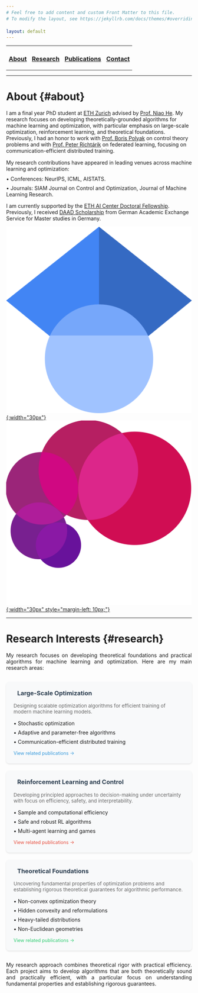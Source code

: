 ```yaml
---
# Feel free to add content and custom Front Matter to this file.
# To modify the layout, see https://jekyllrb.com/docs/themes/#overriding-theme-defaults

layout: default
---
```

<link rel="stylesheet" href="https://cdnjs.cloudflare.com/ajax/libs/font-awesome/6.0.0/css/all.min.css">
<table>
  <tr>
    <td style="border:none">
      <a href="#about"><h3>About</h3></a>
    </td>
    <td style="border:none">
      <a href="#research"><h3>Research</h3></a>
    </td>
    <td style="border:none">
      <a href="/publications"><h3>Publications</h3></a>
    </td>
    <td style="border:none">
      <a href="/contact"><h3>Contact</h3></a>
    </td>
  </tr>
</table>

---
# About {#about}

I am a final year PhD student at [ETH Zurich](https://ethz.ch/en.html) advised by [Prof. Niao He](https://odi.inf.ethz.ch/niaohe). My research focuses on developing theoretically-grounded algorithms for machine learning and optimization, with particular emphasis on large-scale optimization, reinforcement learning, and theoretical foundations. Previously, I had an honor to work with [Prof. Boris Polyak](https://scholar.google.com/citations?user=Zhlib28AAAAJ&hl=en) on control theory problems and with [Prof. Peter Richtárik](https://richtarik.org) on federated learning, focusing on communication-efficient distributed training.

<div style="margin-top: 15px;">
My research contributions have appeared in leading venues across machine learning and optimization:
<ul style="list-style-type: none; padding-left: 0;margin-top: 10px;">
<li style="margin-bottom: 8px;">• Conferences: NeurIPS, ICML, AISTATS.</li>
<li style="margin-bottom: 8px;">• Journals: SIAM Journal on Control and Optimization, Journal of Machine Learning Research.</li>
</ul>
</div>


I am currently supported by the [ETH AI Center Doctoral Fellowship](https://ai.ethz.ch/education/phd-and-postdoc-programs/phd-fellowships.html). Previously, I received [DAAD Scholarship](https://www2.daad.de/deutschland/stipendium/datenbank/en/21148-scholarship-database/?detail=50026200) from German Academic Exchange Service for Master studies in Germany.


[![Google Scholar](/assets/google_scholar_logo.png){:width="30px"}](https://scholar.google.com/citations?user=UCOWHb4AAAAJ&hl=en)
[![Google Scholar](/assets/ai_center_logo.jpeg){:width="30px" style="margin-left: 10px;"}](https://ai.ethz.ch/about-us/people/doctoral-students.html)
[<i class="fab fa-linkedin" style="font-size: 30px; color: #0077b5; margin-left: 10px; vertical-align: middle; display: inline-block; margin-top: -25px;"></i>](https://www.linkedin.com/in/ilyas-fatkhullin-bba1ba1bb/)

---
# Research Interests {#research}

<div style="text-align: justify; max-width: 800px; margin: 0 auto;">
My research focuses on developing theoretical foundations and practical algorithms for machine learning and optimization. Here are my main research areas:
</div>

<div style="display: grid; grid-template-columns: repeat(auto-fit, minmax(300px, 1fr)); gap: 20px; margin-top: 30px;">
<div style="background-color: #f8f9fa; padding: 20px; border-radius: 8px; box-shadow: 0 2px 4px rgba(0,0,0,0.1); transition: transform 0.2s;">
<h3 style="color: #2c3e50; margin-top: 0;">
<i class="fas fa-chart-line" style="margin-right: 10px; color: #3498db;"></i>
Large-Scale Optimization
</h3>
<p style="color: #666; font-size: 0.95em; margin-bottom: 15px;">
Designing scalable optimization algorithms for efficient training of modern machine learning models.
</p>
<ul style="list-style-type: none; padding-left: 0;">
<li style="margin-bottom: 8px;">• Stochastic optimization</li>
<li style="margin-bottom: 8px;">• Adaptive and parameter-free algorithms</li>
<li style="margin-bottom: 8px;">• Communication-efficient distributed training</li>
</ul>
<div style="margin-top: 15px; font-size: 0.9em;">
<a href="/publications#publ" style="color: #3498db; text-decoration: none;">View related publications →</a>
</div>
</div>

<div style="background-color: #f8f9fa; padding: 20px; border-radius: 8px; box-shadow: 0 2px 4px rgba(0,0,0,0.1); transition: transform 0.2s;">
<h3 style="color: #2c3e50; margin-top: 0;">
<i class="fas fa-robot" style="margin-right: 10px; color: #e74c3c;"></i>
Reinforcement Learning and Control
</h3>
<p style="color: #666; font-size: 0.95em; margin-bottom: 15px;">
Developing principled approaches to decision-making under uncertainty with focus on efficiency, safety, and interpretability.
</p>
<ul style="list-style-type: none; padding-left: 0;">
<li style="margin-bottom: 8px;">• Sample and computational efficiency</li>
<li style="margin-bottom: 8px;">• Safe and robust RL algorithms</li>
<li style="margin-bottom: 8px;">• Multi-agent learning and games</li>
</ul>
<div style="margin-top: 15px; font-size: 0.9em;">
<a href="/publications#publ" style="color: #e74c3c; text-decoration: none;">View related publications →</a>
</div>
</div>

<div style="background-color: #f8f9fa; padding: 20px; border-radius: 8px; box-shadow: 0 2px 4px rgba(0,0,0,0.1); transition: transform 0.2s;">
<h3 style="color: #2c3e50; margin-top: 0;">
<i class="fas fa-cube" style="margin-right: 10px; color: #2ecc71;"></i>
Theoretical Foundations
</h3>
<p style="color: #666; font-size: 0.95em; margin-bottom: 15px;">
Uncovering fundamental properties of optimization problems and establishing rigorous theoretical guarantees for algorithmic performance.
</p>
<ul style="list-style-type: none; padding-left: 0;">
<li style="margin-bottom: 8px;">• Non-convex optimization theory</li>
<li style="margin-bottom: 8px;">• Hidden convexity and reformulations</li>
<li style="margin-bottom: 8px;">• Heavy-tailed distributions</li>
<li style="margin-bottom: 8px;">• Non-Euclidean geometries</li>
</ul>
<div style="margin-top: 15px; font-size: 0.9em;">
<a href="/publications#publ" style="color: #2ecc71; text-decoration: none;">View related publications →</a>
</div>
</div>
</div>

<div style="text-align: justify; max-width: 800px; margin: 30px auto 0;">
My research approach combines theoretical rigor with practical efficiency. Each project aims to develop algorithms that are both theoretically sound and practically efficient, with a particular focus on understanding fundamental properties and establishing rigorous guarantees.
</div>

<style>
div[style*="background-color: #f8f9fa"]:hover {
    transform: translateY(-5px);
    box-shadow: 0 4px 8px rgba(0,0,0,0.15);
}
</style>

